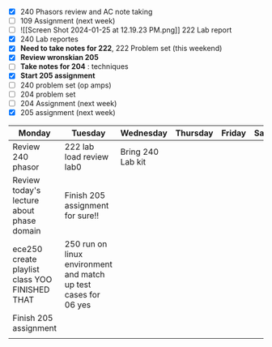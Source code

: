 
- [x] 240 Phasors review and AC note taking 
- [ ] 109 Assignment (next week)
- [ ] ![[Screen Shot 2024-01-25 at 12.19.23 PM.png]] 222 Lab report
- [x] 240 Lab reportes 
- [x] **Need to take notes for 222**, 222 Problem set (this weekend)
- [x] **Review wronskian 205**
- [ ] **Take notes for 204** : techniques 
- [x] **Start 205 assignment**
- [ ] 240 problem set (op amps)
- [ ] 204 problem set
- [ ] 204 Assignment (next week)
- [x] 205 assignment (next week)

| Monday | Tuesday | Wednesday | Thursday | Friday | Saturday | Sunday |
| ---- | ---- | ---- | ---- | ---- | ---- | ---- |
| Review 240 phasor | 222 lab load review lab0 | Bring 240 Lab kit |  |  |  |  |
| Review today's lecture about phase domain | Finish 205 assignment for sure!! |  |  |  |  |  |
| ece250 create playlist class YOO FINISHED THAT | 250 run on linux environment and match up test cases for 06 yes  |  |  |  |  |  |
| Finish 205 assignment |  |  |  |  |  |  |
|  |  |  |  |  |  |  |


